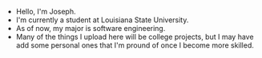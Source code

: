 - Hello, I'm Joseph.
- I'm currently a student at Louisiana State University.
- As of now, my major is software engineering.
- Many of the things I upload here will be college projects, but I may have add some personal ones that I'm pround of once I become more skilled.

<!---
jcurtis182/jcurtis182 is a ✨ special ✨ repository because its `README.md` (this file) appears on your GitHub profile.
You can click the Preview link to take a look at your changes.
--->
